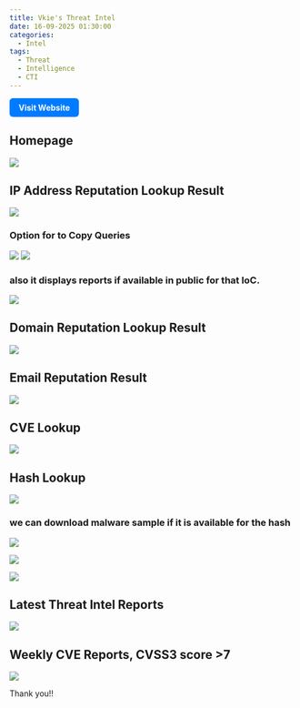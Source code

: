 ```yaml
---
title: Vkie's Threat Intel
date: 16-09-2025 01:30:00
categories:
  - Intel
tags:
  - Threat
  - Intelligence
  - CTI
---
```



<a href="https://intel.vkie.pro" target="_blank" style="
  display:inline-block;
  padding:8px 16px;
  background:#007BFF;
  color:#fff;
  text-decoration:none;
  border-radius:6px;
  font-weight:bold;">
  Visit Website
</a>

## **Homepage**

![](https://cdn.vkie.pro/Pasted%20image%2020250922111617.png)


## IP Address Reputation Lookup Result

![](https://cdn.vkie.pro/Pasted%20image%2020250917185645.png)

### Option for to Copy Queries

![](https://cdn.vkie.pro/Pasted%20image%2020250917190115.png)
![](https://cdn.vkie.pro/Pasted%20image%2020250917190124.png)

### also it displays reports if available in public for that IoC.

![](https://cdn.vkie.pro/Pasted%20image%2020250917193946.png)

## Domain Reputation Lookup Result

![](https://cdn.vkie.pro/Pasted%20image%2020250917190503.png)

## Email Reputation Result

![](https://cdn.vkie.pro/Pasted%20image%2020250917191545.png)

## CVE Lookup

![](https://cdn.vkie.pro/Pasted%20image%2020250917191822.png)

## Hash Lookup

![](https://cdn.vkie.pro/Pasted%20image%2020250917192122.png)

### we can download malware sample if it is available for the hash

![](https://cdn.vkie.pro/Pasted%20image%2020250917192159.png)

![](https://cdn.vkie.pro/Pasted%20image%2020250917192229.png)

![](https://cdn.vkie.pro/Pasted%20image%2020250917192242.png)



## Latest Threat Intel Reports

![](https://cdn.vkie.pro/Pasted%20image%2020250922111725.png)

## Weekly CVE Reports, CVSS3 score >7

![](https://cdn.vkie.pro/Pasted%20image%2020250922111754.png)


Thank you!!

